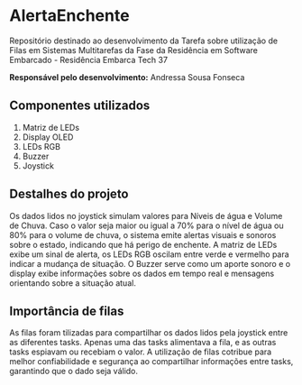 # AlertaEnchente
Repositório destinado ao desenvolvimento da Tarefa sobre utilização de Filas em Sistemas Multitarefas da Fase da Residência em Software Embarcado - Residência Embarca Tech 37

__Responsável pelo desenvolvimento:__
Andressa Sousa Fonseca

## Componentes utilizados
1) Matriz de LEDs
2) Display OLED
3) LEDs RGB
4) Buzzer
5) Joystick

## Destalhes do projeto
Os dados lidos no joystick simulam valores para Níveis de água e Volume de Chuva. Caso o valor seja maior ou igual a 70% para o nível de água ou 80% para o volume de chuva, o sistema emite alertas visuais e sonoros sobre o estado, indicando que há perigo de enchente. A matriz de LEDs exibe um sinal de alerta, os LEDs RGB oscilam entre verde e vermelho para indicar a mudança de situação. O Buzzer serve como um aporte sonoro e o display exibe informações sobre os dados em tempo real e mensagens orientando sobre a situação atual.

## Importância de filas
As filas foram tilizadas para compartilhar os dados lidos pela joystick entre as diferentes tasks. Apenas uma das tasks alimentava a fila, e as outras tasks espiavam ou recebiam o valor. A utilização de filas cotribue para melhor confiabilidade e segurança ao compartilhar informações entre tasks, garantindo que o dado seja válido.
